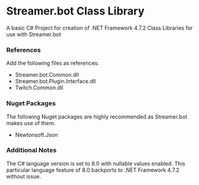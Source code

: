 # Streamer.bot Class Library

A basic C# Project for creation of .NET Framework 4.7.2 Class Libraries for use with Streamer.bot

### References

Add the following files as references:
* Streamer.bot.Common.dll
* Streamer.bot.Plugin.Interface.dll
* Twitch.Common.dll

### Nuget Packages

The following Nuget packages are highly recommended as Streamer.bot makes use of them.
* Newtonsoft.Json

### Additional Notes

The C# language version is set to 8.0 with nullable values enabled. This particular language feature of 8.0 backports to .NET Framework 4.7.2 without issue.

